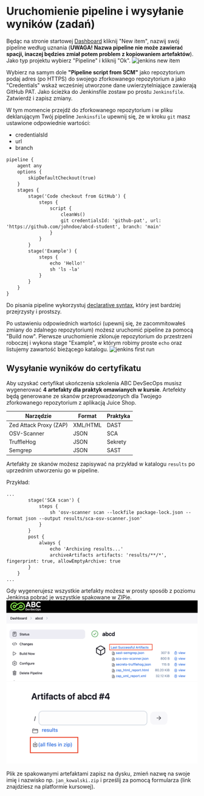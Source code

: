 # Uruchomienie pipeline i wysyłanie wyników (zadań)

Będąc na stronie startowej [Dashboard](http://localhost:8080/) kliknij "New item", nazwij swój pipeline według uznania (**UWAGA! Nazwa pipeline nie może zawierać spacji, inaczej będzies zmiał potem problem z kopiowaniem artefaktów**). Jako typ projektu wybierz "Pipeline" i kliknij "Ok".
![jenkins new item](../assets/images/jenkins_new_item.png)

Wybierz na samym dole **"Pipeline script from SCM"** jako repozytorium podaj adres (po HTTPS) do swojego zforkowanego repozytorium a jako "Credentials" wskaż wcześniej utworzone dane uwierzytelniające zawierają GitHub PAT. Jako ścieżka do Jenkinsfile zostaw po prostu `Jenkinsfile`. Zatwierdź i zapisz zmiany.

W tym momencie przejdź do zforkowanego repozytorium i w pliku deklarującym Twój pipeline `Jenkinsfile` upewnij się, że w kroku `git` masz ustawione odpowiednie wartości:
* credentialsId
* url
* branch

```Jenkinsfile
pipeline {
    agent any
    options {
        skipDefaultCheckout(true)
    }
    stages {
        stage('Code checkout from GitHub') {
            steps {
                script {
                    cleanWs()
                    git credentialsId: 'github-pat', url: 'https://github.com/johndoe/abcd-student', branch: 'main'
                }
            }
        }
        stage('Example') {
            steps {
                echo 'Hello!'
                sh 'ls -la'
            }
        }
    }
}
```
Do pisania pipeline wykorzystuj [declarative syntax](https://www.jenkins.io/doc/book/pipeline/syntax/#declarative-pipeline), który jest bardziej przejrzysty i prostszy.

Po ustawieniu odpowiednich wartości (upewnij się, że zacommitowałeś zmiany do zdalnego repozytorium) możesz uruchomić pipeline za pomocą "Build now". Pierwsze uruchomienie zklonuje repozytorium do przestrzeni roboczej i wykona stage "Example", w którym robimy proste `echo` oraz listujemy zawartość bieżącego katalogu.
![jenkins first run](../assets/images/jenkins_first_pipeline_run.png)

## Wysyłanie wyników do certyfikatu

Aby uzyskać certyfikat ukończenia szkolenia ABC DevSecOps musisz wygenerować **4 artefakty dla praktyk omawianych w kursie**. Artefekty będą generowane ze skanów przeprowadzonych dla Twojego zforkowanego repozytorium z aplikacją Juice Shop.

| Narzędzie              | Format   | Praktyka      |
|------------------------|----------|---------------|
| Zed Attack Proxy (ZAP) | XML/HTML | DAST          |
| OSV-Scanner            | JSON     | SCA           |
| TruffleHog             | JSON     | Sekrety       |
| Semgrep                | JSON     | SAST          |

Artefakty ze skanów możesz zapisywać na przykład w katalogu `results` po uprzednim utworzeniu go w pipeline.

Przykład:
```
...
        stage('SCA scan') {
            steps {
                sh 'osv-scanner scan --lockfile package-lock.json --format json --output results/sca-osv-scanner.json'
            }
        }
        post {
            always {
                echo 'Archiving results...'
                archiveArtifacts artifacts: 'results/**/*', fingerprint: true, allowEmptyArchive: true
        }
    }
...
```

Gdy wygenerujesz wszystkie artefakty możesz w prosty sposób z poziomu Jenkinsa pobrać je wszystkie spakowane w ZIPie.
![jenkins_artifacts](../assets/images/results_1.png)
![jenkins_save_zip](../assets/images/results_2.png)

Plik ze spakowanymi artefaktami zapisz na dysku, zmień nazwę na swoje imię i nazwisko np. `jan_kowalski.zip` i prześlij za pomocą formularza (link znajdziesz na platformie kursowej).
